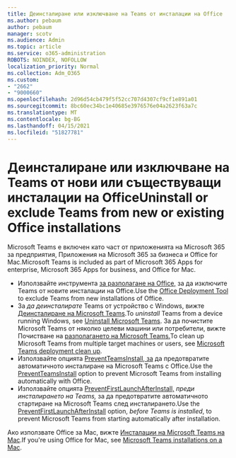 ```yaml
---
title: Деинсталиране или изключване на Teams от инсталации на Office
ms.author: pebaum
author: pebaum
manager: scotv
ms.audience: Admin
ms.topic: article
ms.service: o365-administration
ROBOTS: NOINDEX, NOFOLLOW
localization_priority: Normal
ms.collection: Adm_O365
ms.custom:
- "2662"
- "9000660"
ms.openlocfilehash: 2d96d54cb479f5f52cc707d4307cf9cf1e891a01
ms.sourcegitcommit: 8bc60ec34bc1e40685e3976576e04a2623f63a7c
ms.translationtype: MT
ms.contentlocale: bg-BG
ms.lasthandoff: 04/15/2021
ms.locfileid: "51827781"
---
```

# <a name="uninstall-or-exclude-teams-from-new-or-existing-office-installations"></a><span data-ttu-id="04aef-102">Деинсталиране или изключване на Teams от нови или съществуващи инсталации на Office</span><span class="sxs-lookup"><span data-stu-id="04aef-102">Uninstall or exclude Teams from new or existing Office installations</span></span>

<span data-ttu-id="04aef-103">Microsoft Teams е включен като част от приложенията на Microsoft 365 за предприятия, Приложения на Microsoft 365 за бизнеса и Office for Mac.</span><span class="sxs-lookup"><span data-stu-id="04aef-103">Microsoft Teams is included as part of Microsoft 365 Apps for enterprise, Microsoft 365 Apps for business, and Office for Mac.</span></span>

- <span data-ttu-id="04aef-104">Използвайте инструмента [за разполагане на Office,](https://docs.microsoft.com/deployoffice/teams-install#how-to-exclude-microsoft-teams-from-new-installations-of-microsoft-365-apps) за да изключите Teams от новите инсталации на Office.</span><span class="sxs-lookup"><span data-stu-id="04aef-104">Use the [Office Deployment Tool](https://docs.microsoft.com/deployoffice/teams-install#how-to-exclude-microsoft-teams-from-new-installations-of-microsoft-365-apps) to exclude Teams from new installations of Office.</span></span>
- <span data-ttu-id="04aef-105">За *да деинсталирате* Teams от устройство с Windows, вижте [Деинсталиране на Microsoft Teams](https://support.office.com/article/3b159754-3c26-4952-abe7-57d27f5f4c81).</span><span class="sxs-lookup"><span data-stu-id="04aef-105">To *uninstall* Teams from a device running Windows, see [Uninstall Microsoft Teams](https://support.office.com/article/3b159754-3c26-4952-abe7-57d27f5f4c81).</span></span> <span data-ttu-id="04aef-106">За да почистите Microsoft Teams от няколко целеви машини или потребители, вижте Почистване на [разполагането на Microsoft Teams.](https://docs.microsoft.com/microsoftteams/scripts/powershell-script-teams-deployment-clean-up)</span><span class="sxs-lookup"><span data-stu-id="04aef-106">To clean up Microsoft Teams from multiple target machines or users, see [Microsoft Teams deployment clean up](https://docs.microsoft.com/microsoftteams/scripts/powershell-script-teams-deployment-clean-up).</span></span>
- <span data-ttu-id="04aef-107">Използвайте опцията [PreventTeamsInstall, за](https://docs.microsoft.com/deployoffice/teams-install#use-group-policy-to-control-the-installation-of-microsoft-teams
) да предотвратите автоматичното инсталиране на Microsoft Teams с Office.</span><span class="sxs-lookup"><span data-stu-id="04aef-107">Use the [PreventTeamsInstall](https://docs.microsoft.com/deployoffice/teams-install#use-group-policy-to-control-the-installation-of-microsoft-teams
) option to prevent Microsoft Teams from installing automatically with Office.</span></span>
- <span data-ttu-id="04aef-108">Използвайте опцията [PreventFirstLaunchAfterInstall,](https://docs.microsoft.com/deployoffice/teams-install#use-group-policy-to-prevent-microsoft-teams-from-starting-automatically-after-installation) *преди инсталирането на Teams,* за да предотвратите автоматичното стартиране на Microsoft Teams след инсталирането.</span><span class="sxs-lookup"><span data-stu-id="04aef-108">Use the [PreventFirstLaunchAfterInstall](https://docs.microsoft.com/deployoffice/teams-install#use-group-policy-to-prevent-microsoft-teams-from-starting-automatically-after-installation) option, *before Teams is installed*, to prevent Microsoft Teams from starting automatically after installation.</span></span>

<span data-ttu-id="04aef-109">Ако използвате Office за Mac, вижте [Инсталации на Microsoft Teams на Mac](https://docs.microsoft.com/deployoffice/teams-install#microsoft-teams-installations-on-a-mac).</span><span class="sxs-lookup"><span data-stu-id="04aef-109">If you're using Office for Mac, see [Microsoft Teams installations on a Mac](https://docs.microsoft.com/deployoffice/teams-install#microsoft-teams-installations-on-a-mac).</span></span>